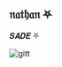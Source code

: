 ## 𝔫𝔞𝔱𝔥𝔞𝔫 ⛧




𝑺𝑨𝑫𝑬 ⛧




![gitt](https://github.com/user-attachments/assets/0aaa4e95-d3e0-4c24-bcae-b829da0af2e1)


